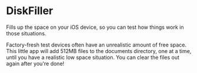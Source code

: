 # DiskFiller
Fills up the space on your iOS device, so you can test how things work in those situations.

Factory-fresh test devices often have an unrealistic amount of free space. This little app will add 512MB files to the documents directory, one at a time, until you have a realistic low space situation. You can clear the files out again after you're done! 
